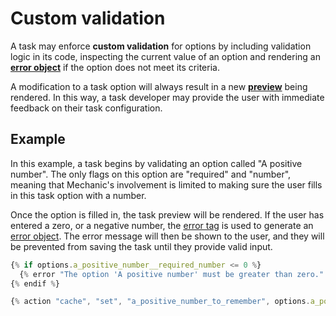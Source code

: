 # Custom validation

A task may enforce **custom validation** for options by including validation logic in its code, inspecting the current value of an option and rendering an [**error object**](../code/error-objects.md) if the option does not meet its criteria.

A modification to a task option will always result in a new [**preview**](../previews/) being rendered. In this way, a task developer may provide the user with immediate feedback on their task configuration.

## Example

In this example, a task begins by validating an option called "A positive number". The only flags on this option are "required" and "number", meaning that Mechanic's involvement is limited to making sure the user fills in this task option with a number.

Once the option is filled in, the task preview will be rendered. If the user has entered a zero, or a negative number, the [error tag](../../../liquid/mechanic/tags/error.md) is used to generate an [error object](../code/error-objects.md). The error message will then be shown to the user, and they will be prevented from saving the task until they provide valid input.

```javascript
{% if options.a_positive_number__required_number <= 0 %}
  {% error "The option 'A positive number' must be greater than zero." %}
{% endif %}

{% action "cache", "set", "a_positive_number_to_remember", options.a_positive_number__required %}
```

